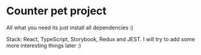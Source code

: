 # Counter pet project

All what you need its just install all dependencies :)

Stack: React, TypeScript, Storybook, Redux and JEST.
I will try to add some more interesting things later :)
